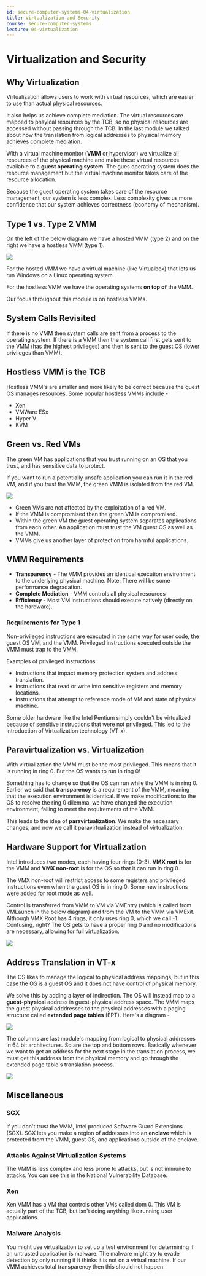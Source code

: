 ```yaml
---
id: secure-computer-systems-04-virtualization
title: Virtualization and Security
course: secure-computer-systems
lecture: 04-virtualization
---
```


# Virtualization and Security

## Why Virtualization

Virtualization allows users to work with virtual resources, which are easier to use than actual physical resources.

It also helps us achieve complete mediation. The virtual resources are mapped to phsyical resources by the TCB, so no physical resources are accessed without passing through the TCB. In the last module we talked about how the translation from logical addresses to physical memory achieves complete mediation.

With a virtual machine monitor \(**VMM** or hypervisor\) we virtualize all resources of the physical machine and make these virtual resources available to a **guest operating system**. The gues operating system does the resource management but the virtual machine monitor takes care of the resource allocation.

Because the guest operating system takes care of the resource management, our system is less complex. Less complexity gives us more confidence that our system achieves correctness \(economy of mechanism\).

## Type 1 vs. Type 2 VMM

On the left of the below diagram we have a hosted VMM \(type 2\) and on the right we have a hostless VMM \(type 1\).

![](https://assets.omscs.io/secure-computer-systems/images/module4/module4/hostedvshostless.png)

For the hosted VMM we have a virtual machine \(like Virtualbox\) that lets us run Windows on a Linux operating system.

For the hostless VMM we have the operating systems **on top of** the VMM.

Our focus throughout this module is on hostless VMMs.

## System Calls Revisited

If there is no VMM then system calls are sent from a process to the operating system. If there is a VMM then the system call first gets sent to the VMM \(has the highest privileges\) and then is sent to the guest OS \(lower privileges than VMM\).

## Hostless VMM is the TCB

Hostless VMM's are smaller and more likely to be correct because the guest OS manages resources. Some popular hostless VMMs include -

* Xen
* VMWare ESx
* Hyper V
* KVM

## Green vs. Red VMs

The green VM has applications that you trust running on an OS that you trust, and has sensitive data to protect.

If you want to run a potentially unsafe application you can run it in the red VM, and if you trust the VMM, the green VMM is isolated from the red VM.

![](https://assets.omscs.io/secure-computer-systems/images/module4/module4/greenvsred.png)

* Green VMs are not affected by the exploitation of a red VM.
* If the VMM is compromised then the green VM is compromised.
* Within the green VM the guest operating system separates applications from each other. An application must trust the VM guest OS as well as the VMM.
* VMMs give us another layer of protection from harmful applications.

## VMM Requirements

* **Transparency** - The VMM provides an identical execution environment to the underlying physical machine. Note: There will be some performance degradation.
* **Complete Mediation** - VMM controls all physical resources
* **Efficiency** - Most VM instructions should execute natively \(directly on the hardware\).

### Requirements for Type 1

Non-privileged instructions are executed in the same way for user code, the guest OS VM, and the VMM. Privileged instructions executed outside the VMM must trap to the VMM.

Examples of privileged instructions:

* Instructions that impact memory protection system and address translation.
* Instructions that read or write into sensitive registers and memory locations.
* Instructions that attempt to reference mode of VM and state of physical machine.

Some older hardware like the Intel Pentium simply couldn't be virtualized because of sensitive instructions that were not privileged. This led to the introduction of Virtualization technology \(VT-x\).

## Paravirtualization vs. Virtualization

With virtualization the VMM must be the most privileged. This means that it is running in ring 0. But the OS wants to run in ring 0!

Something has to change so that the OS can run while the VMM is in ring 0. Earlier we said that **transparency** is a requirement of the VMM, meaning that the execution environment is identical. If we make modifications to the OS to resolve the ring 0 dilemma, we have changed the execution environment, failing to meet the requirements of the VMM.

This leads to the idea of **paravirtualization**. We make the necessary changes, and now we call it paravirtualization instead of virtualization.

## Hardware Support for Virtualization

Intel introduces two modes, each having four rings \(0-3\). **VMX root** is for the VMM and **VMX non-root** is for the OS so that it can run in ring 0.

The VMX non-root will restrict access to some registers and privileged instructions even when the guest OS is in ring 0. Some new instructions were added for root mode as well.

Control is transferred from VMM to VM via VMEntry \(which is called from VMLaunch in the below diagram\) and from the VM to the VMM via VMExit. Although VMX Root has 4 rings, it only uses ring 0, which we call -1. Confusing, right? The OS gets to have a proper ring 0 and no modifications are necessary, allowing for full virtualization.

![](https://assets.omscs.io/secure-computer-systems/images/module4/module4/privilege-rings.png)

## Address Translation in VT-x

The OS likes to manage the logical to physical address mappings, but in this case the OS is a guest OS and it does not have control of physical memory.

We solve this by adding a layer of indirection. The OS will instead map to a **guest-physical** address in guest-physical address space. The VMM maps the guest physical adddresses to the physical addresses with a paging structure called **extended page tables** \(EPT\). Here's a diagram -

![](https://assets.omscs.io/secure-computer-systems/images/module4/module4/guest-physical.png)

The columns are last module's mapping from logical to physical addresses in 64 bit architectures. So are the top and bottom rows. Basically whenever we want to get an address for the next stage in the translation process, we must get this address from the physical memory and go through the extended page table's translation process.

![](https://assets.omscs.io/secure-computer-systems/images/module4/module4/ept.png)

## Miscellaneous

### SGX

If you don't trust the VMM, Intel produced Software Guard Extensions \(SGX\). SGX lets you make a region of addresses into an **enclave** which is protected from the VMM, guest OS, and applications outside of the enclave.

### Attacks Against Virtualization Systems

The VMM is less complex and less prone to attacks, but is not immune to attacks. You can see this in the National Vulnerability Database.

### Xen

Xen VMM has a VM that controls other VMs called dom 0. This VM is actually part of the TCB, but isn't doing anything like running user applications.

### Malware Analysis

You might use virtualization to set up a test environment for determining if an untrusted application is malware. The malware might try to evade detection by only running if it thinks it is not on a virtual machine. If our VMM achieves total transparency then this should not happen.

